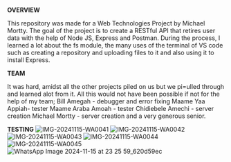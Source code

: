 **OVERVIEW**

This repository was made for a Web Technologies Project by Michael Mortty. The goal of the project is to create a RESTful API that retires user data with the help of Node JS, Express and Postman. During the process, I learned a lot about the fs module, the many uses of the terminal of VS code such as creating a repository and uploading files to it and also using it to install Express. 

**TEAM**

It was hard, amidst all the other projects piled on us but we pi=ulled through and learned alot from it.
All this would not have been possible if not for the help of my team;
Bill Amegah - debugger and error fixing
Maame Yaa Appiah- tester
Maame Araba Amoah - tester
Chidiebele Amechi - server creation
Michael Mortty -  server creation
and a very generous senior.

**TESTING**
![IMG-20241115-WA0041](https://github.com/user-attachments/assets/dd9408c6-35cf-425e-b70f-a5f8dc33d8b2)
![IMG-20241115-WA0042](https://github.com/user-attachments/assets/787b13b4-aca5-4446-ae21-900b452de01d)
![IMG-20241115-WA0043](https://github.com/user-attachments/assets/c5f309d1-a28c-400b-8476-adf2a6d84890)
![IMG-20241115-WA0044](https://github.com/user-attachments/assets/480f23fa-669d-4b77-a9cc-148581c60019)
![IMG-20241115-WA0045](https://github.com/user-attachments/assets/b5b8b617-50c4-4235-92a3-9423de1bfd5b)
![WhatsApp Image 2024-11-15 at 23 25 59_620d59ec](https://github.com/user-attachments/assets/c948855a-23d4-4966-9dc1-d94b459ea4e2)
